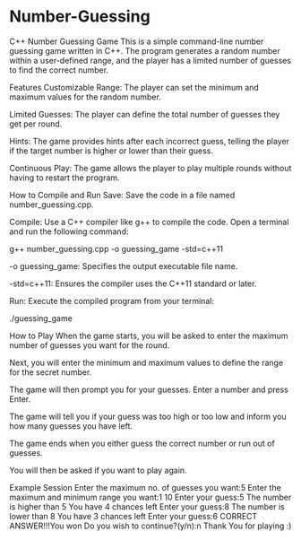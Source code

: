 # Number-Guessing
C++ Number Guessing Game
This is a simple command-line number guessing game written in C++. The program generates a random number within a user-defined range, and the player has a limited number of guesses to find the correct number.

Features
Customizable Range: The player can set the minimum and maximum values for the random number.

Limited Guesses: The player can define the total number of guesses they get per round.

Hints: The game provides hints after each incorrect guess, telling the player if the target number is higher or lower than their guess.

Continuous Play: The game allows the player to play multiple rounds without having to restart the program.

How to Compile and Run
Save: Save the code in a file named number_guessing.cpp.

Compile: Use a C++ compiler like g++ to compile the code. Open a terminal and run the following command:

g++ number_guessing.cpp -o guessing_game -std=c++11

-o guessing_game: Specifies the output executable file name.

-std=c++11: Ensures the compiler uses the C++11 standard or later.

Run: Execute the compiled program from your terminal:

./guessing_game

How to Play
When the game starts, you will be asked to enter the maximum number of guesses you want for the round.

Next, you will enter the minimum and maximum values to define the range for the secret number.

The game will then prompt you for your guesses. Enter a number and press Enter.

The game will tell you if your guess was too high or too low and inform you how many guesses you have left.

The game ends when you either guess the correct number or run out of guesses.

You will then be asked if you want to play again.

Example Session
Enter the maximum no. of guesses you want:5
Enter the maximum and minimum range you want:1 10
Enter your guess:5
The number is higher than 5
You have 4 chances left 
Enter your guess:8
The number is lower than 8
You have 3 chances left 
Enter your guess:6
CORRECT ANSWER!!!You won
Do you wish to continue?(y/n):n
Thank You for playing :)
